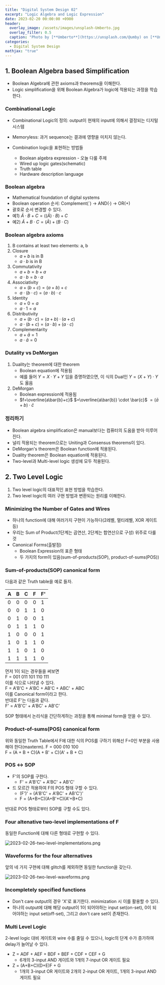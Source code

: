 ```yaml
---
title: "Digital System Design 02"
excerpt: "Logic Algebra and Logic Expression"
date: 2023-02-20 00:00:00 +0900
header:
  overlay_image: /assets/images/unsplash-Umberto.jpg
  overlay_filter: 0.5
  caption: "Photo by [**Umberto**](https://unsplash.com/@umby) on [**Unsplash**](https://unsplash.com/)"
categories:
  - Digital System Design
mathjax: "true"
---
```


## 1. Boolean Algebra based Simplification

- Boolean Algebra에 관한 axioms과 theorems을 이해한다.
- Logic simplification을 위해 Boolean Algebra가 logic에 적용되는 과정을 학습한다.

### Combinational Logic

- Combinational Logic의 정의: output이 현재의 input에 의해서 결정되는 디지털 시스템
- Memoryless: 과거 sequence는 결과에 영향을 미치지 않는다.

- Combination logic을 표현하는 방법들
  - Boolean algebra expression - 오늘 다룰 주제
  - Wired up logic gates(schematic)
  - Truth table
  - Hardware description language

### Boolean algebra

- Mathematical foundation of digital systems
- Boolean operation 순서: Complement(\`) → AND(·) → OR(+)
- 괄호로 순서 변경할 수 있다.
- 예1) $\bar{A}\cdot{B}+{C} = ((\bar{A})\cdot{B})+C$
- 예2) $\bar{A}+{B}\cdot{C} = (\bar{A})+(B\cdot{C})$

### Boolean algebra axioms

1. B contains at least two elements: a, b
2. Closure
   - $a + b$ is in B
   - $a \cdot b$ is in B
3. Commutativity
   - $a + b = b + a$
   - $a \cdot b = b \cdot a$
4. Associativity
   - $a + (b + c) = (a + b) + c$
   - $a \cdot (b \cdot c) = (a \cdot b) \cdot c$
5. Identity
   - $a + 0 = a$
   - $a \cdot 1 = a$
6. Distributivity
   - $a + (b \cdot c) = (a + b) \cdot (a + c)$
   - $a \cdot (b + c) = (a \cdot b) + (a \cdot c)$
7. Complementarity
   - $a + \bar{a} = 1$
   - $a \cdot \bar{a} = 0$

### Dutality vs DeMorgan

1. Duality는 theorem에 대한 theorem
   - Boolean equation에 적용됨
   - 예를 들어 $Y=X \cdot Y + Y$ 임을 증명하였으면, 이 식의 Dual인 $Y=(X + Y) \cdot Y$도 옳음
2. DeMorgan
   - Boolean expression에 적용됨
   - $f=\overline{a\bar{b}+c}$ $=\overline{a\bar{b}} \cdot \bar{c}$ $=(\bar{a}+b)\cdot \bar{c}$

### 정리하기

- Boolean algebra simplification은 manual보다는 컴퓨터의 도움을 받아 이루어진다.
- 널리 적용되는 theorem으로는 Uniting과 Consensus theorems이 있다.
- DeMorgan's theorem은 Boolean function에 적용된다.
- Duality theorem은 Boolean equation에 적용된다.
- Two-level과 Multi-level logic 생성에 모두 적용된다.

## 2. Two Level Logic

1. Two level logic의 대표적인 표현 방법을 학습한다.
2. Two level logic의 여러 구현 방법과 변환되는 원리를 이해한다.

### Minimizing the Number of Gates and Wires

- 하나의 function에 대해 여러가지 구현이 가능하다(2레벨, 멀티레벨, XOR 게이트 등)
- 우리는 Sum of Product(1단계는 곱연산, 2단계는 합연산으로 구성) 위주로 다룰 것
- Canonical Forms(출발점)
  - Boolean Expression의 표준 형태
  - 두 가지의 form이 있음(sum-of-products(SOP), product-of-sums(POS))

### Sum-of-products(SOP) canonical form

다음과 같은 Truth table을 예로 들자.  

| A | B | C | F | F' |
|---|---|---|---|----|
| 0 | 0 | 0 | 0 | 1 |
| 0 | 0 | 1 | 1 | 0 |
| 0 | 1 | 0 | 0 | 1 |
| 0 | 1 | 1 | 1 | 0 |
| 1 | 0 | 0 | 0 | 1 |
| 1 | 0 | 1 | 1 | 0 |
| 1 | 1 | 0 | 1 | 0 |
| 1 | 1 | 1 | 1 | 0 |

먼저 1이 되는 경우들을 써보면  
F = 001 011 101 110 111  
이를 식으로 나타낼 수 있다.  
F = A'B'C + A'BC + AB'C + ABC' + ABC  
이를 Canonical form이라고 한다.  
반대로 F'는 다음과 같다.  
F' = A'B'C' + A'BC' + AB'C'  

SOP 형태에서 논리식을 간단하게하는 과정을 통해 minimal form을 얻을 수 있다.

### Product-of-sums(POS) canonical form

위와 동일한 Truth Table에서 F에 대한 식의 POS를 구하기 위해선 F=0인 부분을 사용해야 한다(maxterm).
F = 000 010 100  
F = (A + B + C)(A + B' + C)(A' + B + C)  

### POS ↔ SOP

- F'의 SOP를 구한다.
  - F' = A'B'C' + A'BC' + AB'C'
- 드 모르간 적용하여 F의 POS 형태 구할 수 있다.
  - (F')' = (A'B'C' + A'BC' + AB'C')'
  - F = (A+B+C)(A+B'+C)(A'+B+C)

반대로 POS 형태로부터 SOP를 구할 수도 있다.  

### Four altenative two-level implementations of F

동일한 Function에 대해 다른 형태로 구현할 수 있다.  

![2023-02-26-two-level-implementations.png]({{site.baseurl}}/assets/images/2023-02-26-two-level-implementations.png)

### Waveforms for the four alternatives

앞의 네 가지 구현에 대해 glitch를 제외하면 동일한 function을 갖는다.  

![2023-02-26-two-level-waveforms.png]({{site.baseurl}}/assets/images/2023-02-26-two-level-waveforms.png)

### Incompletely specified functions

- Don't care output의 경우 'X'로 표기한다. minimization 시 이를 활용할 수 있다.
- 하나의 output에 대해 해당 output이 1이 되어야하는 input set(on-set), 0이 되어야하는 input set(off-set), 그리고 don't care set이 존재한다.

### Multi Level Logic

2-level logic 대비 게이트와 wire 수를 줄일 수 있으나, logic의 단계 수가 증가하여 delay가 늘어날 수 있다.  

- Z = ADF + AEF + BDF + BEF + CDF + CEF + G
  - 6개의 3-input AND 게이트와 1개의 7-input OR 게이트 필요
- Z = (A+B+C)(D+E)F + G
  - 1개의 3-input OR 게이트와 2개의 2-input OR 게이트, 1개의 3-input AND 게이트 필요